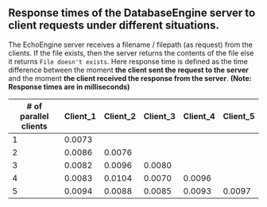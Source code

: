 ## Response times of the DatabaseEngine server to client requests under different situations.
The EchoEngine server receives a filename / filepath (as request) from the clients. If the file exists, then the server returns the contents of the file  else it returns `File doesn't exists`. Here response time is defined as the time difference between the moment **the client sent the request to the server** and the moment **the client received the response from the server**.
**(Note: Response times are in milliseconds)**

|   # of parallel clients     | Client_1 | Client_2 | Client_3 | Client_4 | Client_5 |
| --------------------------- |----------|----------|----------|----------|----------|
| 1                           | 0.0073   |          |          |          |          |
| 2                           | 0.0086   | 0.0076   |          |          |          | 
| 3                           | 0.0082   | 0.0096   | 0.0080   |          |          |
| 4                           | 0.0083   | 0.0104   | 0.0070   | 0.0096   |          |
| 5                           | 0.0094   | 0.0088   | 0.0085   | 0.0093   | 0.0097   |
